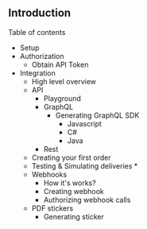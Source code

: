 ## Introduction


Table of contents

* Setup
* Authorization
    * Obtain API Token
* Integration
    * High level overview
    * API
        * Playground
        * GraphQL
            * Generating GraphQL SDK
                * Javascript
                * C#
                * Java
        * Rest
    * Creating your first order
    * Testing & Simulating deliveries
        * 
    * Webhooks
        * How it's works?
        * Creating webhook
        * Authorizing webhook calls
    * PDF stickers
        * Generating sticker
